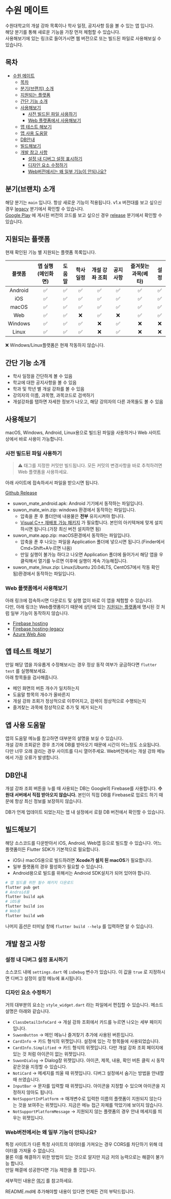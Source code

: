 # 수원 메이트

수원대학교의 개설 강좌 목록이나 학사 일정, 공지사항 등을 볼 수 있는 앱 입니다.  
해당 분기를 통해 새로운 기능을 가장 먼저 체험할 수 있습니다.  
사용해보기에 있는 링크로 들어가시면 웹 버전으로 또는 빌드된 파일로 사용해보실 수 있습니다.

## 목차
- [수원 메이트](#수원-메이트)
    - [목차](#목차)
    - [분기(브랜치) 소개](#분기(브랜치)-소개)
    - [지원되는 플랫폼](#지원되는-플랫폼)
    - [간단 기능 소개](#간단-기능-소개)
    - [사용해보기](#사용해보기)
        - [사전 빌드된 파일 사용하기](#사전-빌드된-파일-사용하기)
        - [Web 플랫폼에서 사용해보기](#web-플랫폼에서-사용해보기)
    - [앱 테스트 해보기](#앱-테스트-해보기)
    - [앱 사용 도움말](#앱-사용-도움말)
    - [DB안내](#DB안내)
    - [빌드해보기](#빌드해보기)
    - [개발 참고 사항](#개발-참고-사항)
        - [설정 내 디버그 설정 표시하기](#설정-내-디버그-설정-표시하기)
        - [디자인 요소 수정하기](#디자인-요소-수정하기)
        - [Web버전에서는 왜 일부 기능이 안되나요?](#Web버전에서는-왜-일부-기능이-안되나요?)

## 분기(브랜치) 소개
해당 분기는 `main` 입니다. 항상 새로운 기능이 적용됩니다.
v1.x 버전대를 보고 싶으신 경우 [legacy](https://github.com/sun30812/suwon_mate/tree/legacy) 분기에서 확인할 수 있습니다.  
[Google Play](https://play.google.com/store/apps/details?id=com.sn30.suwonuniv.info.suwon_mate) 에 게시된 버전의 코드를 보고 싶으신 경우 [release](https://github.com/sun30812/suwon_mate/tree/release) 분기에서 확인할 수 있습니다.

## 지원되는 플랫폼
현재 확인된 기능 별 지원되는 플랫폼 목록입니다.

| 플랫폼  | 앱 실행(메인화면) | 도움말 | 학사 일정 | 개설 강좌 조회 | 공지사항 | 즐겨찾는 과목(베타) | 설정  |
| :-----: | :---------------: | :----: | :-------: | :------------: | :------: | :-----------------: | :---: |
| Android |         ✅         |   ✅    |     ✅     |       ✅        |    ✅     |          ✅          |   ✅   |
|   iOS   |         ✅         |   ✅    |     ✅     |       ✅        |    ✅     |          ✅          |   ✅   |
|  macOS  |         ✅         |   ✅    |     ✅     |       ✅        |    ✅     |          ✅          |   ✅   |
|   Web   |         ✅         |   ✅    |     ❌     |       ✅        |    ❌     |          ✅          |   ✅   |
| Windows |         ✅         |   ✅    |     ✅     |       ❌        |    ✅     |          ❌          |   ❌   |
|  Linux  |         ✅         |   ✅    |     ✅     |       ❌        |    ✅     |          ❌          |   ❌   |

❌ Windows/Linux플랫폼은 현재 작동하지 않습니다.

## 간단 기능 소개
* 학사 일정을 간단하게 볼 수 있음
* 학교에 대한 공지사항을 볼 수 있음
* 학과 및 학년 별 개설 강좌를 볼 수 있음
* 강의자의 이름, 과목명, 과목코드로 검색하기
* 개설강좌를 탭하면 자세한 정보가 나오고, 해당 강의자의 다른 과목들도 볼 수 있음
## 사용해보기
macOS, Windows, Android, Linux용으로 빌드된 파일을 사용하거나 Web 사이트 상에서 바로 사용이 가능합니다.

### 사전 빌드된 파일 사용하기
> ⚠️ 태그를 지정한 커밋만 빌드됩니다. 모든 커밋의 변경사항을 바로 추척하려면 Web 플랫폼을 사용하세요.

아래 사이트에 접속하셔서 파일을 받으시면 됩니다.

[Github Release](https://github.com/sun30812/suwon_mate/releases)

* suwon_mate_android.apk: Android 기기에서 동작하는 파일입니다.
* suwon_mate_win.zip: windows 환경에서 동작하는 파일입니다.
  * 압축을 푼 후 폴더안에 내용물은 **전부** 유지시켜야 합니다.
  * [Visual C++ 재배포 가능 패키지](https://docs.microsoft.com/ko-kr/cpp/windows/latest-supported-vc-redist?view=msvc-170) 가 필요합니다. 본인의 아키텍쳐에 맞게 설치하시면 됩니다.(가장 최신 버전 설치하면 됨)
* suwon_mate.app.zip: macOS환경에서 동작하는 파일입니다.
  * 압축을 푼 후 나오는 파일을 Application 폴더에 넣으시면 됩니다.(Finder에서 Cmd+Shift+A누르면 나옴)
  * 만일 실행이 불가능 하다고 나오면 Application 폴더에 들어가서 해당 앱을 우클릭해서 열기를 누르면 이후에 실행이 계속 가능해집니다.
* suwon_mate_linux.zip: Linux(Ubuntu 20.04LTS, CentOS7에서 작동 확인 됨)환경에서 동작하는 파일입니다.

### Web 플랫폼에서 사용해보기
아래 링크에 접속하시면 다운로드 및 실행 없이 바로 이 앱을 체험할 수 있습니다.  
다만, 아래 링크는 Web플랫폼이기 때문에 상단에 있는 [지원되는 플랫폼](#지원되는-플랫폼)에 명시된 것 처럼 일부 기능이 동작하지 않습니다.

- [Firebase hosting](https://suwon-mate.web.app)
- [Firebase hosting-legacy](https://suwon-mate-legacy.web.app)
- [Azure Web App](https://orange-moss-005eb8300.1.azurestaticapps.net)

## 앱 테스트 해보기
만일 해당 앱을 자유롭게 수정해보시는 경우 정상 동작 여부가 궁금하다면 `flutter test` 를 실행해보세요.  
아래 항목들을 검사해줍니다.
* 메인 화면의 버튼 개수가 일치하는지
* 도움말 항목의 개수가 올바른지
* 개설 강좌 조회가 정상적으로 이루어지고, 검색이 정상적으로 수행되는지
* 즐겨찾는 과목에 정상적으로 추가 및 제거 되는지

## 앱 사용 도움말
앱의 도움말 메뉴를 참고하면 대부분의 설명을 보실 수 있습니다.  
개설 강좌 조회같은 경우 초기에 DB를 받아오기 때문에 시간이 어느정도 소요됩니다. 다만 너무 오래 걸리는 경우 사이트를 다시 열어주세요. Web버전에서는 개설 강좌 메뉴에서 가끔 오류가 발생합니다.

## DB안내
개설 강좌 조회 버튼을 누를 때 사용되는 DB는 Google의 Firebase를 사용합니다. **수원대 서버에서 직접 받아오지 않습니다.** 본인이 직접 DB를 Firebase로 업로드 하기 때문에 항상 최신 정보를 보장하지 않습니다.

DB가 언제 업데이트 되었는지는 앱 내 설정에서 로컬 DB 버전에서 확인할 수 있습니다.

## 빌드해보기
해당 소스코드를 다운받아서 iOS, Android, Web앱 등으로 빌드할 수 있습니다.
어느 플랫폼이든 Flutter SDK가 기본적으로 필요합니다.

* iOS나 macOS용으로 빌드하려면 **Xcode가 설치 된 macOS**가 필요합니다.
* 일부 플랫폼의 경우 활성화가 필요할 수 있습니다.
* Android용으로 빌드를 위해서는 Android SDK설치가 되어 있어야 합니다.
```bash
# 앱 빌드를 위한 필수 패키지 다운로드
flutter pub get
# Android용
flutter build apk
# iOS용
flutter build ios
# Web용
flutter build web
```
나머지 옵션은 터미널 창에 `flutter build --help` 를 입력하면 알 수 있습니다.
## 개발 참고 사항
### 설정 내 디버그 설정 표시하기
소스코드 내에 `settings.dart` 에 `isDebug` 변수가 있습니다. 이 값을 `true` 로 지정하시면 디버그 설정이 설정 메뉴에 표시됩니다.
### 디자인 요소 수정하기
거의 대부분의 요소는 `style_widget.dart` 라는 파일에서 편집할 수 있습니다.
메소드 설명은 아래와 같습니다.

* `ClassDetailInfoCard` -> 개설 강좌 조회에서 카드를 누르면 나오는 세부 페이지 입니다.
* `SuwonButton` -> 메인 메뉴나 즐겨찾기 추가에 사용된 버튼입니다.
* `CardInfo` -> 카드 형식의 위젯입니다. 설정에 있는 각 항목들에 사용되었습니다.
* `CardInfo.Simplified` -> 카드 형식의 위젯입니다. 다만 개설 강좌 조회 페이지에 있는 것 처럼 아이콘이 없는 위젯입니다.
* `SuwonDialog` -> Dialog창 위젯입니다. 아이콘, 제목, 내용, 확인 버튼 클릭 시 동작 같은것을 지정할 수 있습니다.
* `NotiCard` -> 메세지를 띄울 때 위젯입니다. 디버그 설정에서 숨기는 방법을 안내할 때 쓰였습니다.
* `InputBar` -> 문자를 입력할 때 위젯입니다. 아이콘을 지정할 수 있으며 아이콘을 지정하지 않아도 됩니다.
* `NotSupportInPlatform` -> 매개변수로 입력한 이름의 플랫폼이 지원되지 않는다는 것을 보여주는 위젯입니다. 지금은 메뉴 접근 자체를 막았기에 보이지 않습니다.
* `NotSupportPlatformMessage` -> 지원되지 않는 플랫폼의 경우 안내 메세지를 띄우는 위젯입니다.

### Web버전에서는 왜 일부 기능이 안되나요?
특정 사이트가 다른 특정 사이트의 데이터를 가져오는 경우 CORS를 차단하기 위해 데이터를 가져올 수 없습니다.  
물론 이를 해결하기 위한 방법이 있는 것으로 알지만 지금 저의 능력으로는
해결이 불가능 합니다.  
만일 해결에 성공한다면 기능 제한을 풀 것입니다.

세부적인 내용은 [여기](https://developer.mozilla.org/ko/docs/Web/HTTP/CORS) 를 참고하세요.


README.md에 추가해야할 내용이 있다면 언제든 건의 부탁드립니다.